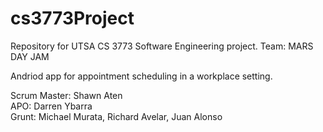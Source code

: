 # cs3773Project
Repository for UTSA CS 3773 Software Engineering project. Team: MARS DAY JAM

Andriod app for appointment scheduling in a workplace setting.

Scrum Master: Shawn Aten  
APO: Darren Ybarra  
Grunt: Michael Murata, Richard Avelar, Juan Alonso
